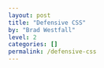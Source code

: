 ```yaml
---
layout: post
title: "Defensive CSS"
by: "Brad Westfall"
level: 2
categories: []
permalink: /defensive-css
---
```


